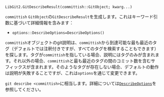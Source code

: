 ```
LibGit2.GitDescribeResult(committish::GitObject; kwarg...)
```

`committish` `GitObject`の`GitDescribeResult`を生成します。これはキーワード引数に基づいて詳細情報を含みます：

  * `options::DescribeOptions=DescribeOptions()`

`committish`オブジェクトのgit説明は、`committish`から到達可能な最も最近のタグ（デフォルトでは注釈付きですが、すべてのタグを検索することもできます）を探します。タグが`committish`を指している場合、説明にはタグのみが含まれます。それ以外の場合、`committish`と最も最近のタグの間のコミット数を含むサフィックスが含まれます。そのようなタグが存在しない場合、デフォルトの動作は説明が失敗することですが、これは`options`を通じて変更できます。

`git describe <committish>`に相当します。詳細については[`DescribeOptions`](@ref)を参照してください。
